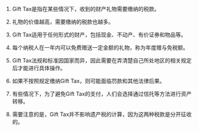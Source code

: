 

1. Gift Tax是指在某些情况下，收到的财产礼物需要缴纳的税款。

2. 礼物的价值越高，需要缴纳的税款也越多。

3. Gift Tax适用于任何形式的财产，包括现金、不动产、有价证券和物品等。

4. 每个纳税人在一年内可以免费赠送一定金额的礼物，称为年度赠与免税额。

5. Gift Tax法规和标准因国家而异，因此需要在弄清楚自己所处地区的相关规定后才能进行具体操作。

6. 如果不按照规定缴纳Gift Tax，则可能面临罚款和其他法律后果。

7. 有些情况下，为了避免Gift Tax的支付，人们会选择通过信托等方法进行资产转移。

8. 需要注意的是，Gift Tax并不影响遗产税的计算，因为这两种税款是分开征收的。